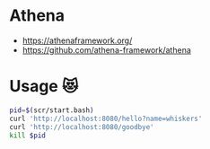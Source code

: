 # Athena

 - https://athenaframework.org/
 - https://github.com/athena-framework/athena

# Usage 😻
```bash
pid=$(scr/start.bash)
curl 'http://localhost:8080/hello?name=whiskers'
curl 'http://localhost:8080/goodbye'
kill $pid
```
